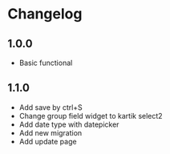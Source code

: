 # Changelog

## 1.0.0
- Basic functional

## 1.1.0
- Add save by ctrl+S
- Change group field widget to kartik select2
- Add date type with datepicker
- Add new migration
- Add update page
